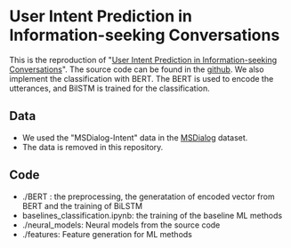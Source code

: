 # User Intent Prediction in Information-seeking Conversations
This is the reproduction of "[User Intent Prediction in Information-seeking Conversations](https://arxiv.org/pdf/1901.03489.pdf)". The source code can be found in the [github](https://github.com/prdwb/UserIntentPrediction). We also implement the classification with BERT. The BERT is used to encode the utterances, and BilSTM is trained for the classification. 

## Data
+ We used the "MSDialog-Intent" data in the [MSDialog](https://ciir.cs.umass.edu/downloads/msdialog/) dataset. 
+ The data is removed in this repository. 

## Code
+ ./BERT : the preprocessing, the generatation of encoded vector from BERT and the training of BiLSTM
+ baselines_classification.ipynb: the training of the baseline ML methods
+ ./neural_models: Neural models from the source code 
+ ./features: Feature generation for ML methods
